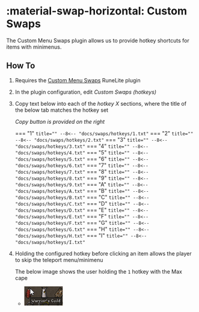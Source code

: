 # :material-swap-horizontal: Custom Swaps

The Custom Menu Swaps plugin allows us to provide hotkey shortcuts for items with minimenus.

## How To

1. Requires the [Custom Menu Swaps](https://runelite.net/plugin-hub/show/hotkeyable-menu-swaps) RuneLite plugin
2. In the plugin configuration, edit *Custom Swaps (hotkeys)*
3. Copy text below into each of the *hotkey X* sections, where the title of the below tab matches the hotkey set

    _Copy button is provided on the right_

    === "1"
        ``` title=""
        --8<-- "docs/swaps/hotkeys/1.txt"
        ```
    === "2"
        ``` title=""
        --8<-- "docs/swaps/hotkeys/2.txt"
        ```
    === "3"
        ``` title=""
        --8<-- "docs/swaps/hotkeys/3.txt"
        ```
    === "4"
        ``` title=""
        --8<-- "docs/swaps/hotkeys/4.txt"
        ```
    === "5"
        ``` title=""
        --8<-- "docs/swaps/hotkeys/5.txt"
        ```
    === "6"
        ``` title=""
        --8<-- "docs/swaps/hotkeys/6.txt"
        ```
    === "7"
        ``` title=""
        --8<-- "docs/swaps/hotkeys/7.txt"
        ```
    === "8"
        ``` title=""
        --8<-- "docs/swaps/hotkeys/8.txt"
        ```
    === "9"
        ``` title=""
        --8<-- "docs/swaps/hotkeys/9.txt"
        ```
    === "A"
        ``` title=""
        --8<-- "docs/swaps/hotkeys/A.txt"
        ```
    === "B"
        ``` title=""
        --8<-- "docs/swaps/hotkeys/B.txt"
        ```
    === "C"
        ``` title=""
        --8<-- "docs/swaps/hotkeys/C.txt"
        ```
    === "D"
        ``` title=""
        --8<-- "docs/swaps/hotkeys/D.txt"
        ```
    === "E"
        ``` title=""
        --8<-- "docs/swaps/hotkeys/E.txt"
        ```
    === "F"
        ``` title=""
        --8<-- "docs/swaps/hotkeys/F.txt"
        ```
    === "G"
        ``` title=""
        --8<-- "docs/swaps/hotkeys/G.txt"
        ```
    === "H"
        ``` title=""
        --8<-- "docs/swaps/hotkeys/H.txt"
        ```
    === "I"
        ``` title=""
        --8<-- "docs/swaps/hotkeys/I.txt"
        ```


4. Holding the configured hotkey before clicking an item allows the player to skip the teleport menu/minimenu

    The below image shows the user holding the ```1``` hotkey with the Max cape

    - ![Custom Swaps Example](images/example.png)
